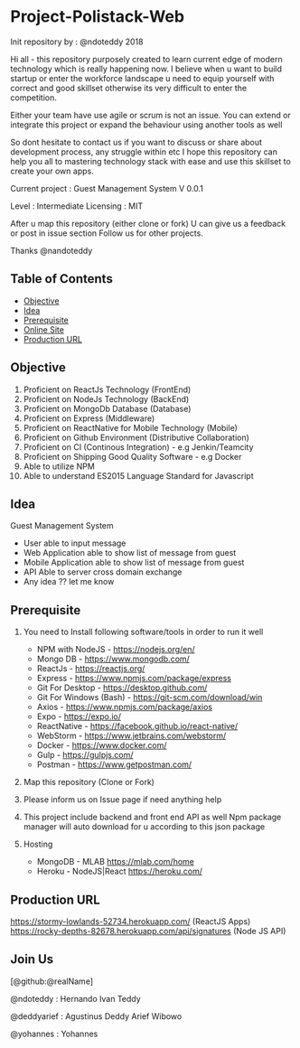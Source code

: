# Project-Polistack-Web

Init repository by : @ndoteddy 2018

Hi all - this repository purposely created to learn
current edge of  modern technology which is really happening
now. I believe when u want to build startup or enter the
workforce landscape u need to equip yourself with
correct and good skillset otherwise its very difficult to enter the competition.


Either your team have use agile or scrum is not an issue.
You can extend or integrate this project or expand the behaviour
using another tools as well


So dont hesitate to contact us if you want to 
discuss or share about
development process, any struggle within etc
I hope this repository can help you all to mastering
technology stack with ease and use this skillset to 
create your own apps.


Current project  : Guest Management System V 0.0.1

Level : Intermediate
Licensing : MIT

After u map this repository (either clone or fork)
U can give us a feedback or post in issue section
Follow us for other projects.

Thanks
@nandoteddy

## Table of Contents
* [Objective](#objective)
* [Idea](#idea)
* [Prerequisite](#prerequisite)
* [Online Site](#onlinesite)
* [Production URL](#production-url)

## Objective

1. Proficient on ReactJs Technology (FrontEnd)
2. Proficient on NodeJs Technology (BackEnd)
3. Proficient on MongoDb Database (Database)
4. Proficient on Express (Middleware)
5. Proficient on ReactNative for Mobile Technology (Mobile) 
6. Proficient on Github Environment (Distributive Collaboration)
7. Proficient on CI (Continous Integration) - e.g Jenkin/Teamcity
8. Proficient on Shipping Good Quality Software - e.g Docker
9. Able to utilize NPM 
10. Able to understand ES2015 Language Standard for Javascript

## Idea

Guest Management System
- User able to input message 
- Web Application able to show list of message from guest
- Mobile Application  able to show list of message from guest
- API Able to server cross domain exchange
- Any idea ?? let me know

## Prerequisite

1. You need to Install following software/tools in order to run it well
    - NPM with NodeJS - https://nodejs.org/en/
    - Mongo DB  - https://www.mongodb.com/
    - ReactJs - https://reactjs.org/
    - Express - https://www.npmjs.com/package/express
    - Git For Desktop - https://desktop.github.com/
    - Git For Windows (Bash) - https://git-scm.com/download/win
    - Axios - https://www.npmjs.com/package/axios
    - Expo - https://expo.io/
    - ReactNative - https://facebook.github.io/react-native/
    - WebStorm - https://www.jetbrains.com/webstorm/
    - Docker - https://www.docker.com/
    - Gulp - https://gulpjs.com/
    - Postman - https://www.getpostman.com/
    
1. Map this repository (Clone or Fork)
3. Please inform us on Issue page if need anything help
4. This project include backend and front end API as well
Npm package manager will auto download for u according to this json package
5. Hosting
    - MongoDB - MLAB        https://mlab.com/home
    - Heroku - NodeJS|React https://heroku.com/
    


## Production URL
https://stormy-lowlands-52734.herokuapp.com/ (ReactJS Apps)
https://rocky-depths-82678.herokuapp.com/api/signatures (Node JS API)

## Join Us
[@github:@realName]

@ndoteddy : Hernando Ivan Teddy

@deddyarief : Agustinus Deddy Arief Wibowo

@yohannes : Yohannes

